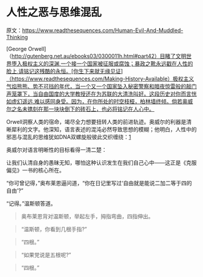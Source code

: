# 人性之恶与思维混乱

原文：https://www.readthesequences.com/Human-Evil-And-Muddled-Thinking

[George Orwell]（http://gutenberg.net.au/ebooks03/0300011h.html#part42）目睹了文明世界堕入极权主义的深渊,一个接一个国家被征服或腐蚀；暴政之靴永远戳在人性的脸上,请铭记这残酷的永恒。[你生下来就无缘见证]（https://www.readthesequences.com/Making-History-Available）极权主义气焰熊熊、势不可挡的年代，当一个又一个国家坠入秘密警察和暗夜惊雷般的敲门声笼罩下，当自由国度的大学教授还在为苏联的大清洗叫好。这段历史对你而言恍如虚幻遥远,难以感同身受。因为，在你所处的时空枝桠，柏林墙终倾。倘若奥威尔之名未镌刻在那一块块倒下的砖石上，也必将铭记在人心中。

Orwell洞察人类的宿命，竭尽全力想要扭转人类的前进轨迹。奥威尔的利器是清晰犀利的文字。他深知，语言表述的混沌必然导致思想的模糊；他明白，人性中的邪恶与混乱的思维犹如DNA双螺旋般彼此交织缠绕：[1](https://www.readthesequences.com/Human-Evil-And-Muddled-Thinking#footnote1)

奥威尔对语言明晰性的目标看得一清二楚：

让我们认清自身的愚昧无知，哪怕这种认识发生在我们自己心中——这正是《克服偏见》一书的核心所在。

“你可曾记得，”奥布莱恩逼问道，“你在日记里写过‘自由就是能说二加二等于四的自由’?”

>

“记得。”温斯顿答道。

>

> 奥布莱恩背对温斯顿，举起左手，拇指弯曲，四指伸出。 

>

> “温斯顿，你看到几根手指?”

>

> “四根。”

>

> “如果党说是五根呢?”

>

> “四根。”

>